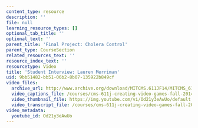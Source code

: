 ```yaml
---
content_type: resource
description: ''
file: null
learning_resource_types: []
optional_tab_title: ''
optional_text: ''
parent_title: 'Final Project: Cholera Control'
parent_type: CourseSection
related_resources_text: ''
resource_index_text: ''
resourcetype: Video
title: 'Student Interview: Lauren Merriman'
uid: 9bb51482-bb51-06b2-8b07-135922b849cf
video_files:
  archive_url: http://www.archive.org/download/MITCMS.611JF14/MITCMS_611JF14_Lauren_Merriman_300k.mp4
  video_captions_file: /courses/cms-611j-creating-video-games-fall-2014/d148a1cc089554a4b157b72f0239dd1e_Od21y3eAwUo.vtt
  video_thumbnail_file: https://img.youtube.com/vi/Od21y3eAwUo/default.jpg
  video_transcript_file: /courses/cms-611j-creating-video-games-fall-2014/1402a01490eb6dbae601f762d169db3d_Od21y3eAwUo.pdf
video_metadata:
  youtube_id: Od21y3eAwUo
---
```

